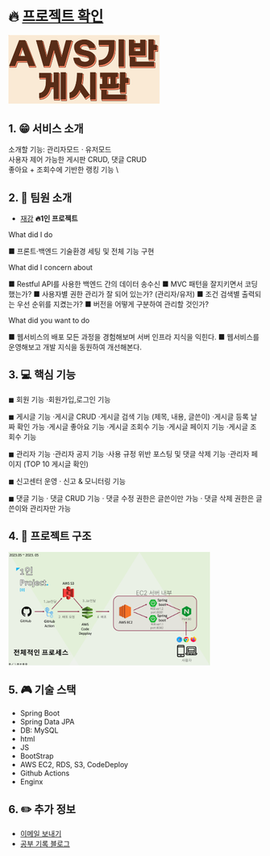 # 🔥 [프로젝트 확인](http://ec2-43-200-120-235.ap-northeast-2.compute.amazonaws.com)
<img src="readMeImg/img.png" alt="img" width="300" height="auto">

## 1. 😁 서비스 소개
 소개할 기능: 관리자모드 · 유저모드 \
 사용자 제어 가능한 게시판 CRUD, 댓글 CRUD \
 좋아요 + 조회수에 기반한 랭킹 기능 \



## 2. 👬 팀원 소개
* [재강](https://github.com/JaeKang20)
**🔥1인 프로젝트**


What did I do

■ 프론트·백엔드 기술환경 세팅 및 전체 기능 구현

What did I concern about

■ Restful API를 사용한 백엔드 간의 데이터 송수신
■ MVC 패턴을 잘지키면서 코딩했는가?
■ 사용자별 권한 관리가 잘 되어 있는가? 
    (관리자/유저)
■ 조건 검색별 출력되는 우선 순위를 지켰는가?
■ 버전을 어떻게 구분하여 관리할 것인가?

What did you want to do

■ 웹서비스의 배포 모든 과정을 경험해보며 서버 인프라 지식을 익힌다.
■ 웹서비스를 운영해보고 개발 지식을 동원하여 개선해본다. 


## 3. 💻 핵심 기능


◼ 회원 기능
·회원가입,로그인 기능

◼ 게시글 기능
·게시글 CRUD
·게시글 검색 기능 (제목, 내용, 글쓴이)
·게시글 등록 날짜 확인 가능
·게시글 좋아요 기능
·게시글 조회수 기능
·게시글 페이지 기능
·게시글 조회수 기능

◼ 관리자 기능
·관리자 공지 기능
·사용 규정 위반 포스팅 및 댓글 삭제 기능
·관리자 페이지 (TOP 10 게시글 확인)

◼ 신고센터 운영
· 신고 & 모니터링 기능

◼ 댓글 기능
· 댓글 CRUD 기능
· 댓글 수정 권한은 글쓴이만 가능
· 댓글 삭제 권한은 글쓴이와 관리자만 가능




## 4. 🏬 프로젝트 구조

<img src="readMeImg/img_1.png" alt="img_1" width="400" height="auto">

## 5. 🎮 기술 스택


- Spring Boot
- Spring Data JPA
- DB: MySQL
- html
- JS
- BootStrap
- AWS EC2, RDS, S3, CodeDeploy
- Github Actions
- Enginx

## 6. ✏️ 추가 정보
- [이메일 보내기](mailto:chkswordk123@naver.com)
- [공부 기록 블로그](https://keyboardwarrior.tistory.com/)